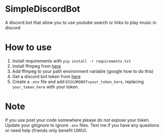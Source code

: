 # SimpleDiscordBot
A discord bot that allow you to use youtube search or links to play music in discord

# How to use
1. Install requirements with `pip install -r requirements.txt`
2. Install ffmpeg from [here](https://ffmpeg.org/download.html)
3. Add ffmpeg to your path environment variable (google how to do this)
4. Get a discord bot token from [here](https://discordapp.com/developers/applications/me)
5. Create a `.env` file and add `DISCORDBOT=your_token_here`, replacing `your_token_here` with your token. 

# Note
If you use post your code somewhere please do not expose your token. 
Update your gitignore to ignore `.env` files.
Text me if you have any questions or need help (friends only benefit UWU).
